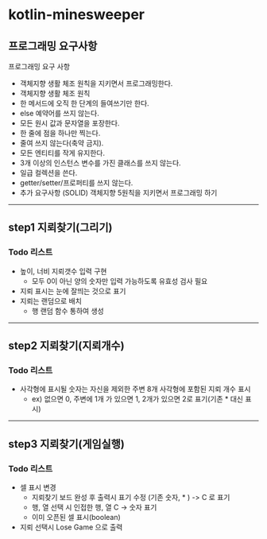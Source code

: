 # kotlin-minesweeper

## 프로그래밍 요구사항 
프로그래밍 요구 사항
* 객체지향 생활 체조 원칙을 지키면서 프로그래밍한다.
* 객체지향 생활 체조 원칙
* 한 메서드에 오직 한 단계의 들여쓰기만 한다.
* else 예약어를 쓰지 않는다.
* 모든 원시 값과 문자열을 포장한다.
* 한 줄에 점을 하나만 찍는다.
* 줄여 쓰지 않는다(축약 금지).
* 모든 엔티티를 작게 유지한다.
* 3개 이상의 인스턴스 변수를 가진 클래스를 쓰지 않는다.
* 일급 컬렉션을 쓴다.
* getter/setter/프로퍼티를 쓰지 않는다.
* 추가 요구사항 (SOLID)  객체지향 5원칙을 지키면서 프로그래밍 하기

----
## step1 지뢰찾기(그리기)
### Todo 리스트
* 높이, 너비  지뢰갯수 입력 구현
  * 모두 0이 아닌 양의 숫자만 입력 가능하도록 유효성 검사 필요
* 지뢰 표시는 눈에 잘띄는 것으로 표기
* 지뢰는 랜덤으로 배치
  * 행 랜덤 함수 통하여 생성
---
## step2 지뢰찾기(지뢰개수)
### Todo 리스트
* 사각형에 표시될 숫자는 자신을 제외한 주변 8개 사각형에 포함된 지뢰 개수 표시
  * ex) 없으면 0, 주변에 1개 가 있으면 1, 2개가 있으면 2로  표기(기존 * 대신 표시)

---
## step3 지뢰찾기(게임실행)
### Todo 리스트
* 셀 표시 변경
  * 지뢰찾기 보드 완성 후 출력시 표기 수정 (기존 숫자, * ) -> C 로 표기
  * 행, 열 선택 시  인접한 행, 열 C -> 숫자 표기
  * 이미 오픈된 셀 표시(boolean)
* 지뢰 선택시 Lose Game 으로 출력
